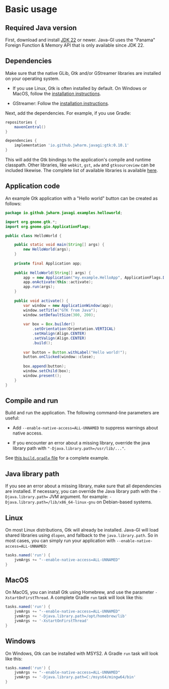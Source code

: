# Basic usage

## Required Java version

First, download and install [JDK 22](https://jdk.java.net/22/) or newer. Java-GI uses the "Panama" Foreign Function & Memory API that is only available since JDK 22.

## Dependencies

Make sure that the native GLib, Gtk and/or GStreamer libraries are installed on your operating system.

- If you use Linux, Gtk is often installed by default. On Windows or MacOS, follow the [installation instructions](https://www.gtk.org/docs/installations/).

- GStreamer: Follow the [installation instructions](https://gstreamer.freedesktop.org/documentation/installing/).

Next, add the dependencies. For example, if you use Gradle:

```groovy
repositories {
    mavenCentral()
}

dependencies {
    implementation 'io.github.jwharm.javagi:gtk:0.10.1'
}
```

This will add the Gtk bindings to the application's compile and runtime classpath. Other libraries, like `webkit`, `gst`, `adw` and `gtksourceview` can be included likewise. The complete list of available libraries is available [here](https://github.com/jwharm/java-gi/tree/main/modules).

## Application code

An example Gtk application with a "Hello world" button can be created as follows:

```java
package io.github.jwharm.javagi.examples.helloworld;

import org.gnome.gtk.*;
import org.gnome.gio.ApplicationFlags;

public class HelloWorld {

    public static void main(String[] args) {
        new HelloWorld(args);
    }
    
    private final Application app;
    
    public HelloWorld(String[] args) {
        app = new Application("my.example.HelloApp", ApplicationFlags.DEFAULT_FLAGS);
        app.onActivate(this::activate);
        app.run(args);
    }
    
    public void activate() {
        var window = new ApplicationWindow(app);
        window.setTitle("GTK from Java");
        window.setDefaultSize(300, 200);
        
        var box = Box.builder()
            .setOrientation(Orientation.VERTICAL)
            .setHalign(Align.CENTER)
            .setValign(Align.CENTER)
            .build();
        
        var button = Button.withLabel("Hello world!");
        button.onClicked(window::close);
        
        box.append(button);
        window.setChild(box);
        window.present();
    }
}
```

## Compile and run

Build and run the application. The following command-line parameters are useful:

- Add `--enable-native-access=ALL-UNNAMED` to suppress warnings about native access.

- If you encounter an error about a missing library, override the java library path with `"-Djava.library.path=/usr/lib/..."`.

See [this `build.gradle` file](https://github.com/jwharm/java-gi-examples/blob/main/HelloWorld/build.gradle) for a complete example.

## Java library path

If you see an error about a missing library, make sure that all dependencies are installed. If necessary, you can override the Java library path with the `-Djava.library.path=` JVM argument. for example: `-Djava.library.path=/lib/x86_64-linux-gnu` on Debian-based systems.

## Linux

On most Linux distributions, Gtk will already be installed. Java-GI will load shared libraries using `dlopen`, and fallback to the `java.library.path`. So in most cases, you can simply run your application with `--enable-native-access=ALL-UNNAMED`:

```groovy
tasks.named('run') {
    jvmArgs += "--enable-native-access=ALL-UNNAMED"
}
```

## MacOS

On MacOS, you can install Gtk using Homebrew, and use the parameter `-XstartOnFirstThread`. A complete Gradle `run` task will look like this:

```groovy
tasks.named('run') {
    jvmArgs += "--enable-native-access=ALL-UNNAMED"
    jvmArgs += '-Djava.library.path=/opt/homebrew/lib'
    jvmArgs += '-XstartOnFirstThread'
}
```

## Windows

On Windows, Gtk can be installed with MSYS2. A Gradle `run` task will look like this:

```groovy
tasks.named('run') {
    jvmArgs += "--enable-native-access=ALL-UNNAMED"
    jvmArgs += '-Djava.library.path=C:/msys64/mingw64/bin'
}
```

